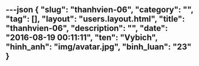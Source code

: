 ---json
{
    "slug": "thanhvien-06",
    "category": "",
    "tag": [],
    "layout": "users.layout.html",
    "title": "thanhvien-06",
    "description": "",
    "date": "2016-08-19 00:11:11",
    "ten": "Vybich",
    "hinh_anh": "img/avatar.jpg",
    "binh_luan": "23"
}
---

